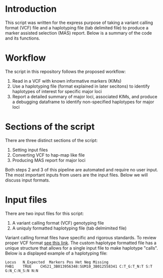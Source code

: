 # Introduction
This script was written for the express purpose of taking a variant calling format (VCF) file and a haplotyping file (tab delimited file) to produce a marker assisted selection (MAS) report. Below is a summary of the code and its functions.

# Workflow
The script in this repository follows the proposed workflow:

1. Read in a VCF with known informative markers (KIMs)
2. Use a haplotyping file (format explained in later secitons) to identify haplotypes of interest for specific major loci
3. Report a detailed summary of major loci, associated KIMs, and produce a debugging dataframe to identify non-specified haplotypes for major loci

# Sections of the script
There are three distinct sections of the script:

1. Setting input files
2. Converting VCF to hap-map like file
3. Producing MAS report for major loci

Both steps 2 and 3 of this pipeline are automated and require no user input. The most important inputs from users are the input files. Below we will discuss input formats.

# Input files
There are two input files for this script:

1. A variant calling format (VCF) genotyping file
2. A uniquly formatted haplotyping file (tab delmimited file)

Variant calling format files have specific and rigorous standards. To review proper VCF format [see this link](https://samtools.github.io/hts-specs/VCFv4.2.pdf). The custom haplotype formatted file has a unique structure that allows for a single input file to make haplotype "calls". Below is a displayed example of a haplotyping file:

```tsv
Locus	N_Expected	Markers	Pos	Het	Neg	Missing
FHB1	TRUE	CHS21_3B013956348:SUM10_3B012558341	C:T_G:T_N:T	S:T	G:N_C:N_S:N	N:N
```
